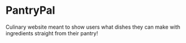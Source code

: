 # PantryPal
Culinary website meant to show users what dishes they can make with ingredients straight from their pantry!
